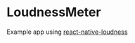 # LoudnessMeter
Example app using [react-native-loudness](https://github.com/fchenchen/react-native-loudness)

